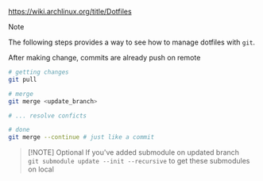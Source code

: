 https://wiki.archlinux.org/title/Dotfiles

> [!NOTE]
> The following steps provides a way to see how to manage dotfiles with `git`.

After making change, commits are already push on remote

```bash
# getting changes
git pull

# merge
git merge <update_branch>

# ... resolve conficts

# done
git merge --continue # just like a commit
```

> [!NOTE] Optional
> If you've added submodule on updated branch <br>
> `git submodule update --init --recursive` to get these submodules on local